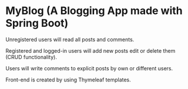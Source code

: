 # MyBlog (A Blogging App made with Spring Boot)

Unregistered  users will read all posts and comments. 

Registered and logged-in users will add new posts edit or delete them (CRUD functionality).

Users will write comments to explicit posts by own or different users.

Front-end is created by using Thymeleaf templates.

